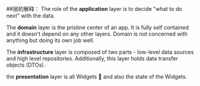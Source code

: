 ##层的解释：
The role of the **application** layer is to decide "what to do next" with the data.

The **domain** layer is the pristine center of an app. It is fully self contained and it doesn't depend on any other layers. Domain is not concerned with anything but doing its own job well.

The **infrastructure** layer is composed of two parts - low-level data sources and high level repositories. Additionally, this layer holds data transfer objects (DTOs).

the **presentation** layer is all Widgets 💙 and also the state of the Widgets.